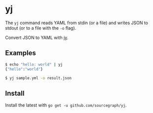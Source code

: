 # yj

The `yj` command reads YAML from stdin (or a file) and writes JSON to stdout (or to a file with the `-o` flag).

Convert JSON to YAML with [jy](https://github.com/sourcegraph/jy).

## Examples

```sh
$ echo "hello: world" | yj
{"hello":"world"}

$ yj sample.yml -o result.json
```

## Install

Install the latest with `go get -u github.com/sourcegraph/yj`.
